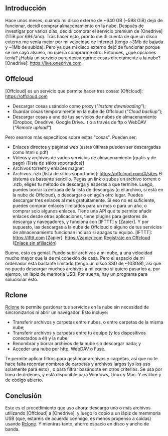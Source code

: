 <!--
.. title: Reseña de Offcloud y Rclone
.. slug: resena-offcloud-rclone
-->

## Introducción

Hace unos meses, cuando mi disco externo de ~640 GB (~598 GiB) dejó de funcionar, decidí comprar  almacenamiento en la nube. Después de investigar por varios días, decidí comprar el servicio premium de [Onedrive] (1TiB por 69€/año). Tras hacer esto, pronto me di cuenta de que un disco externo me venía mejor por mi velocidad de Internet (tengo ~3Mb de bajada y ~1Mb de subida). Pero ya que mi disco externo dejó de funcionar porque se me cayó alsuelo, no quería comprarme otro. Entonces, ¿qué opciones tenía? ¿Había un servicio para descargarme cosas  directamente a la nube?
[Onedrive]: https://live.onedrive.com

## Offcloud

[Offcloud] es un servicio que permite hacer tres cosas:
[Offcloud]: https://offcloud.com
* Descargar cosas usándolo como proxy (*"Instant downloading"*);
* Guardar cosas temporalmente en la nube de Offcloud (*"Cloud backup"*);
* Descargar cosas a uno de tus servicios de nubes de almacenamiento (Dropbox, Onedrive, Google Drive...) o a través de ftp o WebDAV (*"Remote upload"*).

Pero seamos más específicos sobre estas "cosas". Pueden ser:
* Enlaces directos y páginas web (estas últimas pueden ser descargadas como html o pdf)
* Vídeos y archivos de varios servicios de almacenamiento (gratis y de pago) ([lista de sitios soportados)]
* Archivos torrent y enlaces magnet
* Archivos .nzb
[lista de sitios soportados]: https://offcloud.com/#/sites
El sistema es bastante sencillo. Pegas un link o subes un archivo torrent o .nzb, eliges tu método de descarga y esperas a que termine. Luego, puedes borrar la entrada de la lista de descargas (o el archivo, si está en la nube de Offcloud), o descargarlo en agún otro lugar. Puedes descargar tres enlaces al mes gratuitamente. Si eso no es suficiente, puedes comprar enlaces ilimitados para un mes o para un año, o comprar solo algunos enlaces. Tiene una API que te permite añadir enlaces desde otras aplicaciones, tiene plugins para gestores de descarga y navegadores, y funciona con [IFTTT] y [Zapier]. Y por supuesto, las descargas a la nube de Offcloud o alguno de tus servicios de almacenamiento funcionan incluso si apagas tu equipo.
[IFTTT]: https://ifttt.com
[Zapier]: https://zapier.com
[Regístrate en Offcloud](https://offcloud.com/?=9ee9276b) ([Enlace sin afiliación](https://offcloud.com))

Bueno, esto es genial. Puedo subir archivos a mi nube, a una velocidad mucho mayor que la de mi conexión de casa. Pero el espacio de mi ordenador está bastante limitado (tengo un disco SSD de ~103GiB), así que no puedo descargar muchos archivos a mi equipo si quiero pasarlos a, por ejempo, un lápiz de memoria USB. Por suerte, hay un programa para solucionar esto.

## Rclone

[Rclone] te permite gestionar tus servicios en la nube sin necesidad de sincronizarlos ni abrir un navegador. Esto incluye:
* Transferir archivos y carpetas entre nubes, o entre carpetas de la misma nube;
* Transferir archivos y carpetas entre tu equipo (y los dispositivos conectados a él) y la nube;
* Renombrar y borrar archivos de la nube sin descargar nada; y
* Acceder una nube por http, WebDAV o Fuse.

Te permite aplicar filtros para gestionar archivos y carpetas, así que no te hace falta recordar nombres de carpetas y archivos largos (yo los uso solamente para esto) , o para filtrar basándote en otros criterios. Se usa por línea de órdenes, y está disponible para Windows, Linux y Mac. Y es libre y de código abierto.

[Rclone]: http://rclone.org

## Conclusión

Este es el procedimiento que uso ahora: descargo uno o más archivos utilizando [Offcloud] a [Onedrive], y luego lo copio a un lápiz de memmoria USB (que, estaréis de acuerdo conmigo, es menos propenso a caídas) usando [Rclone]. Y mientras tanto, ahorro espacio en disco y ancho de banda.
